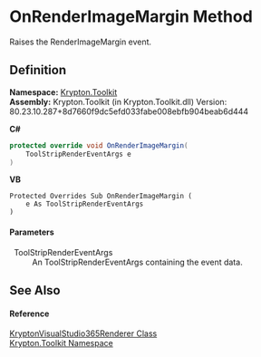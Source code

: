 # OnRenderImageMargin Method


Raises the RenderImageMargin event.



## Definition
**Namespace:** <a href="79d2eac2-21f4-54ff-7552-b20c33c30600.md">Krypton.Toolkit</a>  
**Assembly:** Krypton.Toolkit (in Krypton.Toolkit.dll) Version: 80.23.10.287+8d7660f9dc5efd033fabe008ebfb904beab6d444

**C#**
``` C#
protected override void OnRenderImageMargin(
	ToolStripRenderEventArgs e
)
```
**VB**
``` VB
Protected Overrides Sub OnRenderImageMargin ( 
	e As ToolStripRenderEventArgs
)
```



#### Parameters
<dl><dt>  ToolStripRenderEventArgs</dt><dd>An ToolStripRenderEventArgs containing the event data.</dd></dl>

## See Also


#### Reference
<a href="f69e0897-b1b4-ec88-656c-d3320bb1c22a.md">KryptonVisualStudio365Renderer Class</a>  
<a href="79d2eac2-21f4-54ff-7552-b20c33c30600.md">Krypton.Toolkit Namespace</a>  
